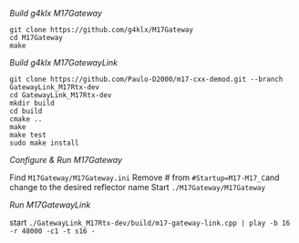 *Build g4klx M17Gateway*
```
git clone https://github.com/g4klx/M17Gateway
cd M17Gateway
make
```

*Build g4klx M17GatewayLink*
```
git clone https://github.com/Paulo-D2000/m17-cxx-demod.git --branch GatewayLink_M17Rtx-dev
cd GatewayLink_M17Rtx-dev
mkdir build
cd build
cmake ..
make
make test
sudo make install
```

*Configure & Run M17Gateway*

Find ```M17Gateway/M17Gateway.ini```
Remove # from ```#Startup=M17-M17_C```and change to the desired reflector name
Start ```./M17Gateway/M17Gateway``` 


*Run M17GatewayLink*

start ```./GatewayLink_M17Rtx-dev/build/m17-gateway-link.cpp | play -b 16 -r 48000 -c1 -t s16 -``` 
